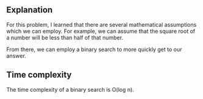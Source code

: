 ## Explanation

For this problem, I learned that there are several mathematical assumptions which we can employ.  For example, we can assume that the square root of a number will be less than half of that number.

From there, we can employ a binary search to more quickly get to our answer.

## Time complexity

The time complexity of a binary search is O(log n).